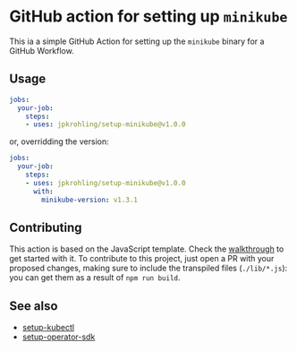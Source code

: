 # GitHub action for setting up `minikube`

This ia a simple GitHub Action for setting up the `minikube` binary for a GitHub Workflow.

## Usage

```yaml
jobs:
  your-job:
    steps:
    - uses: jpkrohling/setup-minikube@v1.0.0
```

or, overridding the version:

```yaml
jobs:
  your-job:
    steps:
    - uses: jpkrohling/setup-minikube@v1.0.0
      with:
        minikube-version: v1.3.1
```

## Contributing

This action is based on the JavaScript template. Check the [walkthrough](https://github.com/actions/toolkit/blob/master/docs/javascript-action.md) to get started with it. To contribute to this project, just open a PR with your proposed changes, making sure to include the transpiled files (`./lib/*.js`): you can get them as a result of `npm run build`.

## See also

- [setup-kubectl](https://github.com/jpkrohling/setup-kubectl)
- [setup-operator-sdk](https://github.com/jpkrohling/setup-operator-sdk)